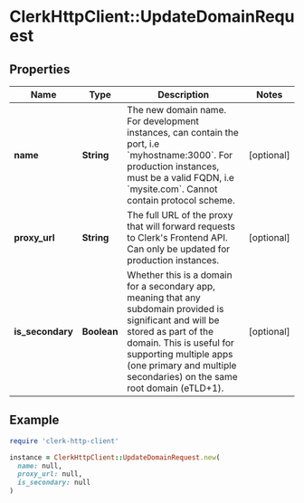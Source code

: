 # ClerkHttpClient::UpdateDomainRequest

## Properties

| Name | Type | Description | Notes |
| ---- | ---- | ----------- | ----- |
| **name** | **String** | The new domain name. For development instances, can contain the port, i.e &#x60;myhostname:3000&#x60;. For production instances, must be a valid FQDN, i.e &#x60;mysite.com&#x60;. Cannot contain protocol scheme. | [optional] |
| **proxy_url** | **String** | The full URL of the proxy that will forward requests to Clerk&#39;s Frontend API. Can only be updated for production instances. | [optional] |
| **is_secondary** | **Boolean** | Whether this is a domain for a secondary app, meaning that any subdomain provided is significant and will be stored as part of the domain. This is useful for supporting multiple apps (one primary and multiple secondaries) on the same root domain (eTLD+1). | [optional] |

## Example

```ruby
require 'clerk-http-client'

instance = ClerkHttpClient::UpdateDomainRequest.new(
  name: null,
  proxy_url: null,
  is_secondary: null
)
```

